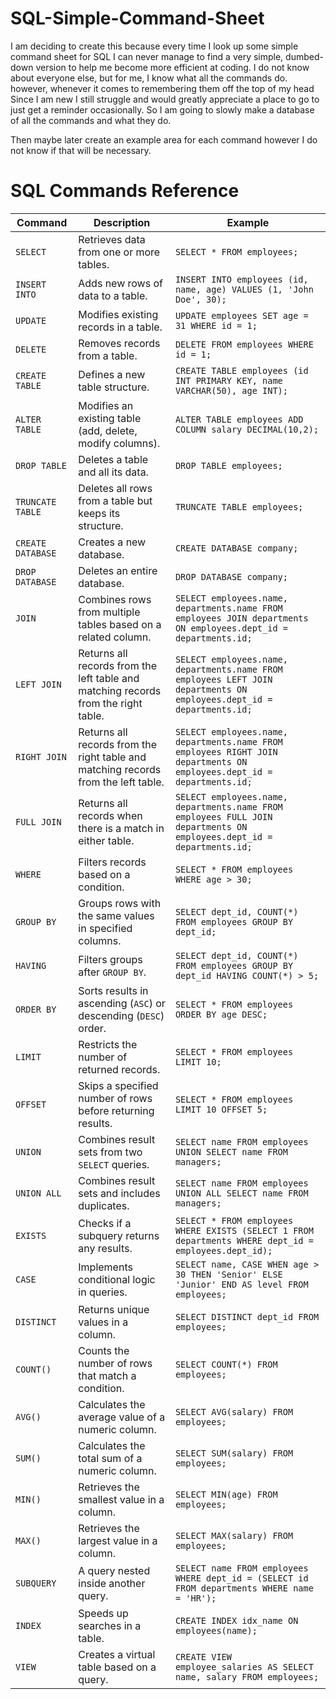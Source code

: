 # SQL-Simple-Command-Sheet
I am deciding to create this because every time I look up some simple command sheet for SQL I can never manage to find a very simple, dumbed-down version to help me become more efficient at coding. I do not know about everyone else, but for me, I know what all the commands do. however, whenever it comes to remembering them off the top of my head Since I am new I still struggle and would greatly appreciate a place to go to just get a reminder occasionally. So I am going to slowly make a database of all the commands and what they do.

Then maybe  later create an example area for each command however I do not know if that will be necessary. 

# SQL Commands Reference

| **Command**       | **Description**                                           | **Example** |
|-------------------|-----------------------------------------------------------|-------------|
| `SELECT`         | Retrieves data from one or more tables.                     | `SELECT * FROM employees;` |
| `INSERT INTO`    | Adds new rows of data to a table.                           | `INSERT INTO employees (id, name, age) VALUES (1, 'John Doe', 30);` |
| `UPDATE`         | Modifies existing records in a table.                       | `UPDATE employees SET age = 31 WHERE id = 1;` |
| `DELETE`         | Removes records from a table.                               | `DELETE FROM employees WHERE id = 1;` |
| `CREATE TABLE`   | Defines a new table structure.                              | `CREATE TABLE employees (id INT PRIMARY KEY, name VARCHAR(50), age INT);` |
| `ALTER TABLE`    | Modifies an existing table (add, delete, modify columns).   | `ALTER TABLE employees ADD COLUMN salary DECIMAL(10,2);` |
| `DROP TABLE`     | Deletes a table and all its data.                           | `DROP TABLE employees;` |
| `TRUNCATE TABLE` | Deletes all rows from a table but keeps its structure.      | `TRUNCATE TABLE employees;` |
| `CREATE DATABASE` | Creates a new database.                                    | `CREATE DATABASE company;` |
| `DROP DATABASE`  | Deletes an entire database.                                | `DROP DATABASE company;` |
| `JOIN`           | Combines rows from multiple tables based on a related column. | `SELECT employees.name, departments.name FROM employees JOIN departments ON employees.dept_id = departments.id;` |
| `LEFT JOIN`      | Returns all records from the left table and matching records from the right table. | `SELECT employees.name, departments.name FROM employees LEFT JOIN departments ON employees.dept_id = departments.id;` |
| `RIGHT JOIN`     | Returns all records from the right table and matching records from the left table. | `SELECT employees.name, departments.name FROM employees RIGHT JOIN departments ON employees.dept_id = departments.id;` |
| `FULL JOIN`      | Returns all records when there is a match in either table. | `SELECT employees.name, departments.name FROM employees FULL JOIN departments ON employees.dept_id = departments.id;` |
| `WHERE`          | Filters records based on a condition.                       | `SELECT * FROM employees WHERE age > 30;` |
| `GROUP BY`       | Groups rows with the same values in specified columns.      | `SELECT dept_id, COUNT(*) FROM employees GROUP BY dept_id;` |
| `HAVING`         | Filters groups after `GROUP BY`.                            | `SELECT dept_id, COUNT(*) FROM employees GROUP BY dept_id HAVING COUNT(*) > 5;` |
| `ORDER BY`       | Sorts results in ascending (`ASC`) or descending (`DESC`) order. | `SELECT * FROM employees ORDER BY age DESC;` |
| `LIMIT`         | Restricts the number of returned records.                   | `SELECT * FROM employees LIMIT 10;` |
| `OFFSET`        | Skips a specified number of rows before returning results.  | `SELECT * FROM employees LIMIT 10 OFFSET 5;` |
| `UNION`         | Combines result sets from two `SELECT` queries.             | `SELECT name FROM employees UNION SELECT name FROM managers;` |
| `UNION ALL`     | Combines result sets and includes duplicates.               | `SELECT name FROM employees UNION ALL SELECT name FROM managers;` |
| `EXISTS`        | Checks if a subquery returns any results.                   | `SELECT * FROM employees WHERE EXISTS (SELECT 1 FROM departments WHERE dept_id = employees.dept_id);` |
| `CASE`          | Implements conditional logic in queries.                    | `SELECT name, CASE WHEN age > 30 THEN 'Senior' ELSE 'Junior' END AS level FROM employees;` |
| `DISTINCT`      | Returns unique values in a column.                          | `SELECT DISTINCT dept_id FROM employees;` |
| `COUNT()`       | Counts the number of rows that match a condition.           | `SELECT COUNT(*) FROM employees;` |
| `AVG()`         | Calculates the average value of a numeric column.           | `SELECT AVG(salary) FROM employees;` |
| `SUM()`         | Calculates the total sum of a numeric column.               | `SELECT SUM(salary) FROM employees;` |
| `MIN()`         | Retrieves the smallest value in a column.                   | `SELECT MIN(age) FROM employees;` |
| `MAX()`         | Retrieves the largest value in a column.                    | `SELECT MAX(salary) FROM employees;` |
| `SUBQUERY`      | A query nested inside another query.                        | `SELECT name FROM employees WHERE dept_id = (SELECT id FROM departments WHERE name = 'HR');` |
| `INDEX`        | Speeds up searches in a table.                              | `CREATE INDEX idx_name ON employees(name);` |
| `VIEW`         | Creates a virtual table based on a query.                   | `CREATE VIEW employee_salaries AS SELECT name, salary FROM employees;` |
